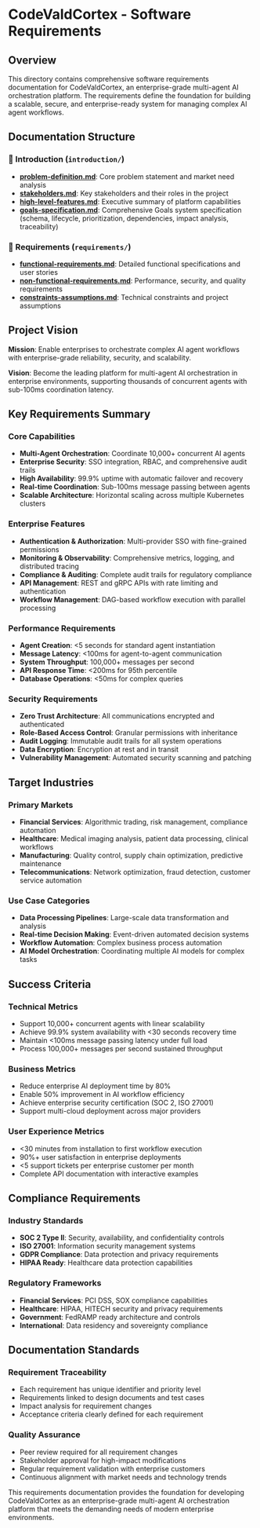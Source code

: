 # CodeValdCortex - Software Requirements

## Overview

This directory contains comprehensive software requirements documentation for CodeValdCortex, an enterprise-grade multi-agent AI orchestration platform. The requirements define the foundation for building a scalable, secure, and enterprise-ready system for managing complex AI agent workflows.

## Documentation Structure

### 📁 Introduction (`introduction/`)
- **[problem-definition.md](introduction/problem-definition.md)**: Core problem statement and market need analysis
- **[stakeholders.md](introduction/stakeholders.md)**: Key stakeholders and their roles in the project
- **[high-level-features.md](introduction/high-level-features.md)**: Executive summary of platform capabilities
- **[goals-specification.md](introduction/goals-specification.md)**: Comprehensive Goals system specification (schema, lifecycle, prioritization, dependencies, impact analysis, traceability)

### 📁 Requirements (`requirements/`)
- **[functional-requirements.md](requirements/functional-requirements.md)**: Detailed functional specifications and user stories
- **[non-functional-requirements.md](requirements/non-functional-requirements.md)**: Performance, security, and quality requirements
- **[constraints-assumptions.md](requirements/constraints-assumptions.md)**: Technical constraints and project assumptions

## Project Vision

**Mission**: Enable enterprises to orchestrate complex AI agent workflows with enterprise-grade reliability, security, and scalability.

**Vision**: Become the leading platform for multi-agent AI orchestration in enterprise environments, supporting thousands of concurrent agents with sub-100ms coordination latency.

## Key Requirements Summary

### Core Capabilities
- **Multi-Agent Orchestration**: Coordinate 10,000+ concurrent AI agents
- **Enterprise Security**: SSO integration, RBAC, and comprehensive audit trails
- **High Availability**: 99.9% uptime with automatic failover and recovery
- **Real-time Coordination**: Sub-100ms message passing between agents
- **Scalable Architecture**: Horizontal scaling across multiple Kubernetes clusters

### Enterprise Features
- **Authentication & Authorization**: Multi-provider SSO with fine-grained permissions
- **Monitoring & Observability**: Comprehensive metrics, logging, and distributed tracing
- **Compliance & Auditing**: Complete audit trails for regulatory compliance
- **API Management**: REST and gRPC APIs with rate limiting and authentication
- **Workflow Management**: DAG-based workflow execution with parallel processing

### Performance Requirements
- **Agent Creation**: <5 seconds for standard agent instantiation
- **Message Latency**: <100ms for agent-to-agent communication
- **System Throughput**: 100,000+ messages per second
- **API Response Time**: <200ms for 95th percentile
- **Database Operations**: <50ms for complex queries

### Security Requirements
- **Zero Trust Architecture**: All communications encrypted and authenticated
- **Role-Based Access Control**: Granular permissions with inheritance
- **Audit Logging**: Immutable audit trails for all system operations
- **Data Encryption**: Encryption at rest and in transit
- **Vulnerability Management**: Automated security scanning and patching

## Target Industries

### Primary Markets
- **Financial Services**: Algorithmic trading, risk management, compliance automation
- **Healthcare**: Medical imaging analysis, patient data processing, clinical workflows
- **Manufacturing**: Quality control, supply chain optimization, predictive maintenance
- **Telecommunications**: Network optimization, fraud detection, customer service automation

### Use Case Categories
- **Data Processing Pipelines**: Large-scale data transformation and analysis
- **Real-time Decision Making**: Event-driven automated decision systems
- **Workflow Automation**: Complex business process automation
- **AI Model Orchestration**: Coordinating multiple AI models for complex tasks

## Success Criteria

### Technical Metrics
- Support 10,000+ concurrent agents with linear scalability
- Achieve 99.9% system availability with <30 seconds recovery time
- Maintain <100ms message passing latency under full load
- Process 100,000+ messages per second sustained throughput

### Business Metrics
- Reduce enterprise AI deployment time by 80%
- Enable 50% improvement in AI workflow efficiency
- Achieve enterprise security certification (SOC 2, ISO 27001)
- Support multi-cloud deployment across major providers

### User Experience Metrics
- <30 minutes from installation to first workflow execution
- 90%+ user satisfaction in enterprise deployments
- <5 support tickets per enterprise customer per month
- Complete API documentation with interactive examples

## Compliance Requirements

### Industry Standards
- **SOC 2 Type II**: Security, availability, and confidentiality controls
- **ISO 27001**: Information security management systems
- **GDPR Compliance**: Data protection and privacy requirements
- **HIPAA Ready**: Healthcare data protection capabilities

### Regulatory Frameworks
- **Financial Services**: PCI DSS, SOX compliance capabilities
- **Healthcare**: HIPAA, HITECH security and privacy requirements
- **Government**: FedRAMP ready architecture and controls
- **International**: Data residency and sovereignty compliance

## Documentation Standards

### Requirement Traceability
- Each requirement has unique identifier and priority level
- Requirements linked to design documents and test cases
- Impact analysis for requirement changes
- Acceptance criteria clearly defined for each requirement

### Quality Assurance
- Peer review required for all requirement changes
- Stakeholder approval for high-impact modifications
- Regular requirement validation with enterprise customers
- Continuous alignment with market needs and technology trends

This requirements documentation provides the foundation for developing CodeValdCortex as an enterprise-grade multi-agent AI orchestration platform that meets the demanding needs of modern enterprise environments.